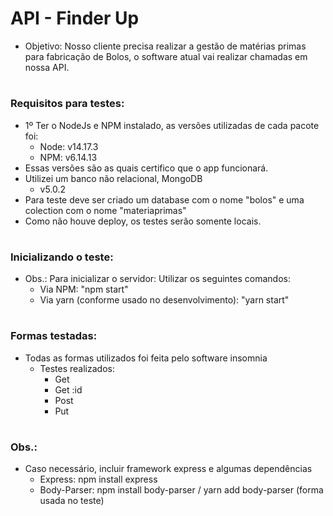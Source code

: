 # API - Finder Up

- Objetivo: Nosso cliente precisa realizar a gestão de matérias primas para fabricação de Bolos, o software atual vai realizar
chamadas em nossa API.

#

### Requisitos para testes:

- 1º Ter o NodeJs e NPM instalado, as versões utilizadas de cada pacote foi:
  - Node: v14.17.3
  - NPM: v6.14.13
- Essas versões são as quais certifico que o app funcionará.
- Utilizei um banco não relacional, MongoDB
  - v5.0.2
- Para teste deve ser criado um database com o nome "bolos" e uma colection com o nome "materiaprimas"
- Como não houve deploy, os testes serão somente locais.

#
### Inicializando o teste:

- Obs.: Para inicializar o servidor:
  Utilizar os seguintes comandos:
    - Via NPM: "npm start"
    - Via yarn (conforme usado no desenvolvimento): "yarn start"

#
### Formas testadas:

- Todas as formas utilizados foi feita pelo software insomnia
  - Testes realizados: 
    - Get
    - Get :id
    - Post
    - Put

#
### Obs.:
- Caso necessário, incluir framework express e algumas dependências
  - Express: npm install express
  - Body-Parser: npm install body-parser / yarn add body-parser (forma usada no teste)
